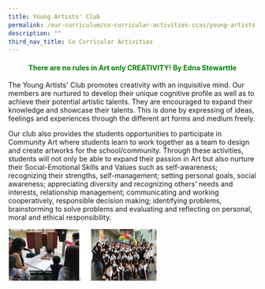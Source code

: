 ```yaml
---
title: Young Artists' Club
permalink: /our-curriculum/co-curricular-activities-ccas/young-artists-club/
description: ""
third_nav_title: Co Curricular Activities
---
```

<h4 style="color:green" align="center">There are no rules in Art only CREATIVITY! By Edna Stewarttle</h4>


The Young Artists' Club promotes creativity with an inquisitive mind. Our members are nurtured to develop their unique cognitive profile as well as to achieve their potential artistic talents. They are encouraged to expand their knowledge and showcase their talents. This is done by expressing of ideas, feelings and experiences through the different art forms and medium freely.

Our club also provides the students opportunities to participate in Community Art where students learn to work together as a team to design and create artworks for the school/community. Through these activities, students will not only be able to expand their passion in Art but also nurture their Social-Emotional Skills and Values such as self-awareness; recognizing their strengths, self-management; setting personal goals, social awareness; appreciating diversity and recognizing others’ needs and interests, relationship management; communicating and working cooperatively, responsible decision making; identifying problems, brainstorming to solve problems and evaluating and reflecting on personal, moral and ethical responsibility.

<img src="/images/Young%20Artists'%20Club%20.png"  
style="width:60%">